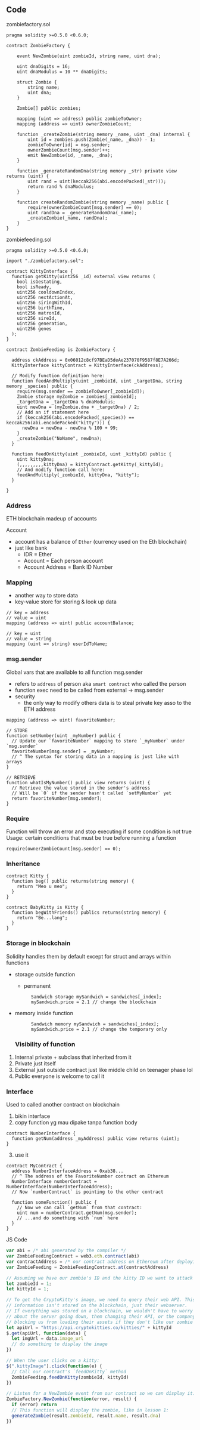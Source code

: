 

## Code
zombiefactory.sol
```sol
pragma solidity >=0.5.0 <0.6.0;

contract ZombieFactory {

    event NewZombie(uint zombieId, string name, uint dna);

    uint dnaDigits = 16;
    uint dnaModulus = 10 ** dnaDigits;

    struct Zombie {
        string name;
        uint dna;
    }

    Zombie[] public zombies;

    mapping (uint => address) public zombieToOwner;
    mapping (address => uint) ownerZombieCount;

    function _createZombie(string memory _name, uint _dna) internal {
        uint id = zombies.push(Zombie(_name, _dna)) - 1;
        zombieToOwner[id] = msg.sender;
        ownerZombieCount[msg.sender]++;
        emit NewZombie(id, _name, _dna);
    }

    function _generateRandomDna(string memory _str) private view returns (uint) {
        uint rand = uint(keccak256(abi.encodePacked(_str)));
        return rand % dnaModulus;
    }

    function createRandomZombie(string memory _name) public {
        require(ownerZombieCount[msg.sender] == 0);
        uint randDna = _generateRandomDna(_name);
        _createZombie(_name, randDna);
    }
}
```

zombiefeeding.sol
```sol
pragma solidity >=0.5.0 <0.6.0;

import "./zombiefactory.sol";

contract KittyInterface {
  function getKitty(uint256 _id) external view returns (
    bool isGestating,
    bool isReady,
    uint256 cooldownIndex,
    uint256 nextActionAt,
    uint256 siringWithId,
    uint256 birthTime,
    uint256 matronId,
    uint256 sireId,
    uint256 generation,
    uint256 genes
  );
}

contract ZombieFeeding is ZombieFactory {

  address ckAddress = 0x06012c8cf97BEaD5deAe237070F9587f8E7A266d;
  KittyInterface kittyContract = KittyInterface(ckAddress);

  // Modify function definition here:
  function feedAndMultiply(uint _zombieId, uint _targetDna, string memory _species) public {
    require(msg.sender == zombieToOwner[_zombieId]);
    Zombie storage myZombie = zombies[_zombieId];
    _targetDna = _targetDna % dnaModulus;
    uint newDna = (myZombie.dna + _targetDna) / 2;
    // Add an if statement here
    if (keccak256(abi.encodePacked(_species)) == keccak256(abi.encodePacked("kitty"))) {
      newDna = newDna - newDna % 100 + 99;
    }
    _createZombie("NoName", newDna);
  }

  function feedOnKitty(uint _zombieId, uint _kittyId) public {
    uint kittyDna;
    (,,,,,,,,,kittyDna) = kittyContract.getKitty(_kittyId);
    // And modify function call here:
    feedAndMultiply(_zombieId, kittyDna, "kitty");
  }

}
```

### Address
ETH blockchain madeup of accounts

Account
- account has a balance of `Ether` (currency used on the Eth blockchain)
- just like bank
  - IDR = Ether
  - Account = Each person account
  - Account Address = Bank ID Number


### Mapping
- another way to store data
- key-value store for storing & look up data
```sol
// key = address
// value = uint
mapping (address => uint) public accountBalance;

// key = uint
// value = string
mapping (uint => string) userIdToName;
```

### msg.sender
Global vars that are available to all function
msg.sender
- refers to `address` of person aka `smart contract` who called the person
- function exec need to be called from external -> msg.sender
- security
  - the only way to modify others data is to steal private key asso to the ETH address

```sol
mapping (address => uint) favoriteNumber;

// STORE
function setNumber(uint _myNumber) public {
  // Update our `favoriteNumber` mapping to store `_myNumber` under `msg.sender`
  favoriteNumber[msg.sender] = _myNumber;
  // ^ The syntax for storing data in a mapping is just like with arrays
}

// RETRIEVE
function whatIsMyNumber() public view returns (uint) {
  // Retrieve the value stored in the sender's address
  // Will be `0` if the sender hasn't called `setMyNumber` yet
  return favoriteNumber[msg.sender];
}
```

### Require
Function will throw an error and stop executing if some condition is not true
Usage:
certain conditions that must be true before running a function
```sol
require(ownerZombieCount[msg.sender] == 0);
```

### Inheritance
```sol
contract Kitty {
  function beg() public returns(string memory) {
    return "Meo u meo";
  }
}

contract BabyKitty is Kitty {
  function begWithFriends() publics returns(string memory) {
    return "Be...lang";
  }
}
```

### Storage in blockchain
Solidity handles them by default except for struct and arrays within functions
- storage outside function
  - permanent
  ```sol
        Sandwich storage mySandwich = sandwiches[_index];
        mySandwich.price = 2.1 // change the blockchain
  ```
- memory inside function 
  ```sol
        Sandwich memory mySandwich = sandwiches[_index];
        mySandwich.price = 2.1 // change the temporary only
  ```

  ### Visibility of function
1. Internal
 private + subclass that inherited from it
2. Private
  just itself
3. External
  just outside contract
  just like middle child on teenager phase lol
4. Public
  everyone is welcome to call it

### Interface
Used to called another contract on blockchain
1. bikin interface
2. copy function yg mau dipake tanpa function body
```sol
contract NumberInterface {
  function getNum(address _myAddress) public view returns (uint);
}
```
3. use it
```sol
contract MyContract {
  address NumberInterfaceAddress = 0xab38... 
  // ^ The address of the FavoriteNumber contract on Ethereum
  NumberInterface numberContract = NumberInterface(NumberInterfaceAddress);
  // Now `numberContract` is pointing to the other contract

  function someFunction() public {
    // Now we can call `getNum` from that contract:
    uint num = numberContract.getNum(msg.sender);
    // ...and do something with `num` here
  }
}

```


JS Code
```js
var abi = /* abi generated by the compiler */
var ZombieFeedingContract = web3.eth.contract(abi)
var contractAddress = /* our contract address on Ethereum after deploying */
var ZombieFeeding = ZombieFeedingContract.at(contractAddress)

// Assuming we have our zombie's ID and the kitty ID we want to attack
let zombieId = 1;
let kittyId = 1;

// To get the CryptoKitty's image, we need to query their web API. This
// information isn't stored on the blockchain, just their webserver.
// If everything was stored on a blockchain, we wouldn't have to worry
// about the server going down, them changing their API, or the company 
// blocking us from loading their assets if they don't like our zombie game ;)
let apiUrl = "https://api.cryptokitties.co/kitties/" + kittyId
$.get(apiUrl, function(data) {
  let imgUrl = data.image_url
  // do something to display the image
})

// When the user clicks on a kitty:
$(".kittyImage").click(function(e) {
  // Call our contract's `feedOnKitty` method
  ZombieFeeding.feedOnKitty(zombieId, kittyId)
})

// Listen for a NewZombie event from our contract so we can display it:
ZombieFactory.NewZombie(function(error, result) {
  if (error) return
  // This function will display the zombie, like in lesson 1:
  generateZombie(result.zombieId, result.name, result.dna)
})

```
